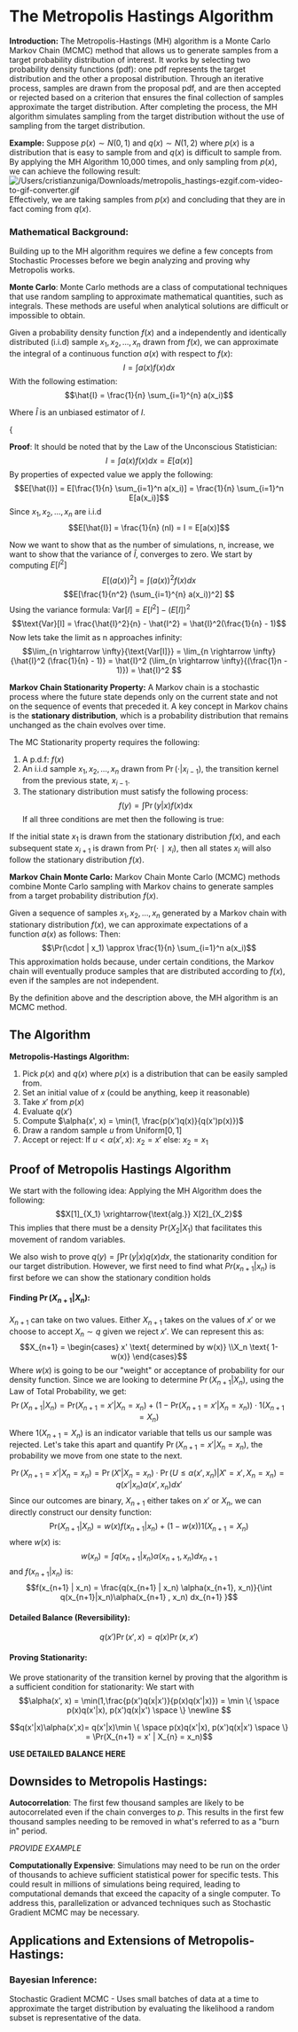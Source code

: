 # The Metropolis Hastings Algorithm

**Introduction:**
The Metropolis-Hastings (MH) algorithm is a Monte Carlo Markov Chain (MCMC) method that allows us to generate samples from a target probability distribution of interest. It works by selecting two probability density functions (pdf): one pdf represents the target distribution and the other a proposal distribution. Through an iterative process, samples are drawn from the proposal pdf, and are then accepted or rejected based on a criterion that ensures the final collection of samples approximate the target distribution. After completing the process, the MH algorithm simulates sampling from the target distribution without the use of sampling from the target distribution.

**Example:**
Suppose $p(x) \sim N(0,1)$ and $q(x) \sim N(1,2)$ where $p(x)$ is a distribution that is easy to sample from and $q(x)$ is difficult to sample from. By applying the MH Algorithm 10,000 times, and only sampling from $p(x)$, we can achieve the following result:
![/Users/cristianzuniga/Downloads/metropolis_hastings-ezgif.com-video-to-gif-converter.gif](file:///Users/cristianzuniga/Downloads/metropolis_hastings-ezgif.com-video-to-gif-converter.gif)
Effectively, we are taking samples from $p(x)$ and concluding that they are in fact coming from $q(x)$.

### Mathematical Background:
Building up to the MH algorithm requires we define a few concepts from Stochastic Processes before we begin analyzing and proving why Metropolis works.


**Monte Carlo**:
Monte Carlo methods are a class of computational techniques that use random sampling to approximate mathematical quantities, such as integrals. These methods are useful when analytical solutions are difficult or impossible to obtain.

Given a probability density function $f(x)$ and a independently and identically distributed (i.i.d) sample $x_1, x_2, ..., x_n$ drawn from $f(x)$, we can approximate the integral of a continuous function $a(x)$ with respect to $f(x)$:
$$I = \int a(x)f(x)dx$$
With the following estimation:
$$\hat{I} = \frac{1}{n} \sum_{i=1}^{n} a(x_i)$$


Where $\hat{I}$ is an unbiased estimator of $I$. 


$\{$



**Proof**:
It should be noted that by the Law of the Unconscious Statistician:
$$I = \int a(x)f(x)dx = E[a(x)]$$
By properties of expected value we apply the following:
$$E[\hat{I}] = E[\frac{1}{n} \sum_{i=1}^n a(x_i)] = \frac{1}{n} \sum_{i=1}^n E[a(x_i)]$$
Since $x_1, x_2, ..., x_n$ are i.i.d
$$E[\hat{I}] = \frac{1}{n} (nI) = I = E[a(x)]$$

Now we want to show that as the number of simulations, n, increase, we want to show that the variance of $\hat{I}$, converges to zero. We start by computing $E[I^2]$
$$E[(a(x))^2] =\int (a(x))^2f(x)dx$$
$$E[\frac{1}{n^2} (\sum_{i=1}^{n} a(x_i))^2] $$
Using the variance formula: $\text{Var}[I] = E[I^2] - (E[I])^2$
$$\text{Var}[I] = \frac{\hat{I}^2}{n} - \hat{I^2} = \hat{I}^2(\frac{1}{n} - 1)$$
Now lets take the limit as n approaches infinity:
$$\lim_{n \rightarrow \infty}{\text{Var[I]}} = \lim_{n \rightarrow \infty}{\hat{I}^2 (\frac{1}{n} - 1)} = \hat{I}^2 (\lim_{n \rightarrow \infty}{(\frac{1}n - 1)}) = \hat{I}^2 $$




**Markov Chain Stationarity Property:**
A Markov chain is a stochastic process where the future state depends only on the current state and not on the sequence of events that preceded it. A key concept in Markov chains is the **stationary distribution**, which is a probability distribution that remains unchanged as the chain evolves over time.

The MC Stationarity property requires the following:
1. A p.d.f: $f(x)$
2. An i.i.d sample $x_1, x_2, ..., x_n$ drawn from $\Pr(\cdot | x_{i-1})$, the transition kernel from the previous state, $x_{i-1}$.
3. The stationary distribution must satisfy the following process: 
$$f(y) = \int \Pr(y | x) f(x) \text{dx}$$
If all three conditions are met then the following is true:


If the initial state $x_1$​ is drawn from the stationary distribution $f(x)$, and each subsequent state $x_{i+1}$ is drawn from $\text{Pr}⁡(⋅∣x_i)$, then all states $x_i$ will also follow the stationary distribution $f(x)$. 

**Markov Chain Monte Carlo:**
Markov Chain Monte Carlo (MCMC) methods combine Monte Carlo sampling with Markov chains to generate samples from a target probability distribution $f(x)$.

Given a sequence of samples $x_1,x_2,…,x_n$​ generated by a Markov chain with stationary distribution $f(x)$, we can approximate expectations of a function $a(x)$ as follows:
Then:$$\Pr(\cdot | x_1) \approx \frac{1}{n} \sum_{i=1}^n a(x_i)$$This approximation holds because, under certain conditions, the Markov chain will eventually produce samples that are distributed according to $f(x)$, even if the samples are not independent.

By the definition above and the description above, the MH algorithm is an MCMC method.


## The Algorithm
**Metropolis-Hastings Algorithm:**
1. Pick $p(x)$ and $q(x)$ where $p(x)$ is a distribution that can be easily sampled from.
2. Set an initial value of $x$ (could be anything, keep it reasonable)
3. Take $x'$ from $p(x)$
4. Evaluate $q(x')$
5. Compute $\alpha(x', x) = \min(1, \frac{p(x')q(x)}{q(x')p(x)})$
6. Draw a random sample $u$ from $\text{Uniform}[0,1]$
7. Accept or reject: 
   If $u < \alpha(x',x)$:
	$x_2 = x'$
	else:
		$x_2 = x_1$

## Proof of Metropolis Hastings Algorithm
We start with the following idea:
Applying the MH Algorithm does the following:
$$X[1]_{X_1} \xrightarrow{\text{alg.}} X[2]_{X_2}$$
This implies that there must be a density $\text{Pr}(X_2 | X_1)$ that facilitates this movement of random variables.


We also wish to prove $q(y) = \int \Pr(y | x) q(x) dx$, the stationarity condition for our target distribution.
However, we first need to find what $Pr(x_{n+1} | x_n)$ is first before we can show the stationary condition holds

#### Finding $\Pr(X_{n+1} | X_n)$:
$X_{n+1}$ can take on two values. Either $X_{n+1}$ takes on the values of $x'$ or we choose to accept $X_n \sim q$ given we reject $x'$. 
We can represent this as:
$$X_{n+1} = \begin{cases}
x' \text{ determined by w(x)} 
\\X_n \text{ 1- w(x)}
\end{cases}$$
Where $w(x)$ is going to be our "weight" or acceptance of probability for our density function.
Since we are looking to determine $\Pr(X_{n+1} | X_n)$, using the Law of Total Probability, we get:
$$\Pr(X_{n+1} | X_n) = \text{Pr}(X_{n+1} = x' | X_{n} = x_{n} ) + (1- \text{Pr}(X_{n+1} = x' | X_{n} = x_{n} )) \cdot 1(X_{n+1} = X_n)$$
Where $1(X_{n+1} = X_n)$ is an indicator variable that tells us our sample was rejected. Let's take this apart and quantify $\Pr(X_{n+1} = x' | X_{n} = x_n)$, the probability we move from one state to the next.

$$
\Pr(X_{n+1} = x' | X_{n} = x_n) = \Pr(X' | X_n = x_n) \cdot \Pr(U \leq \alpha(x', x_n) | X' = x', X_n =x_n) =q(x' | x_n) \alpha(x', x_n) dx'
$$
Since our outcomes are binary, $X_{n+1}$ either takes on $x'$ or $X_n$, we can directly construct our density function:
$$\text{Pr}(X_{n+1} | X_{n}) = w(x)f(x_{n+1} | x_n) + (1-w(x))1(X_{n+1} = X_n) $$
where $w(x)$ is:
$$w(x_n) = \int q(x_{n+1} | x_n) \alpha(x_{n+1}, x_n)dx_{n+1}$$
and $f(x_{n+1} | x_n)$ is:
$$f(x_{n+1} | x_n) = \frac{q(x_{n+1} | x_n) \alpha(x_{n+1}, x_n)}{\int q(x_{n+1}|x_n)\alpha(x_{n+1} , x_n) dx_{n+1}
}$$

#### Detailed Balance (Reversibility):

$$q(x')\Pr(x', x) = q(x)\Pr(x,x')$$

#### Proving Stationarity:
We prove stationarity of the transition kernel by proving that the algorithm is a sufficient condition for stationarity:
We start with
$$\alpha(x', x) = \min(1,\frac{p(x')q(x|x')}{p(x)q(x'|x)}) = \min \{ \space p(x)q(x'|x), p(x')q(x|x') \space \}
\newline
$$


$$q(x'|x)\alpha(x',x)= q(x'|x)\min \{ \space p(x)q(x'|x), p(x')q(x|x') \space \} = \Pr(X_{n+1} = x' | X_{n} = x_n)$$


**USE DETAILED BALANCE HERE**




## Downsides to Metropolis Hastings:

**Autocorrelation**:
The first few thousand samples are likely to be autocorrelated even if the chain converges to $p$. This results in the first few thousand samples needing to be removed in what's referred to as a "burn in" period.

*PROVIDE EXAMPLE*


**Computationally Expensive**:
Simulations may need to be run on the order of thousands to achieve sufficient statistical power for specific tests. This could result in millions of simulations being required, leading to computational demands that exceed the capacity of a single computer. To address this, parallelization or advanced techniques such as Stochastic Gradient MCMC may be necessary.


## Applications and Extensions of Metropolis-Hastings:

### Bayesian Inference:
Stochastic Gradient MCMC - Uses small batches of data at a time to approximate the target distribution by evaluating the likelihood a random subset is representative of the data.